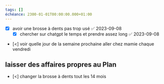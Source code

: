 ```yaml
---
tags: []
échéance: 2300-01-01T00:00:00.000+01:00
---
```

- [x] avoir une brosse à dents pas trop usé ✅ 2023-09-08
	- [x] chercher sur chatgpt le temps et prendre assez long ✅ 2023-09-08
- [<] voir quelle jour de la semaine prochaine aller chez mamie chaque vendredi
## laisser des affaires propres au Plan
- [<] changer la brosse à dents tout les 14 mois